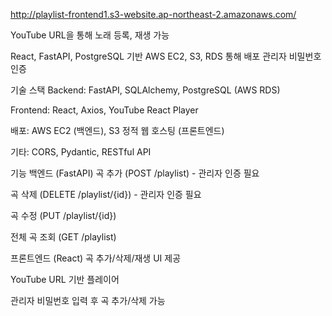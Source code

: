 http://playlist-frontend1.s3-website.ap-northeast-2.amazonaws.com/

YouTube URL을 통해 노래 등록, 재생 가능

React, FastAPI, PostgreSQL 기반
AWS EC2, S3, RDS 통해 배포
관리자 비밀번호 인증

기술 스택
  Backend: FastAPI, SQLAlchemy, PostgreSQL (AWS RDS)
  
  Frontend: React, Axios, YouTube React Player
  
  배포: AWS EC2 (백엔드), S3 정적 웹 호스팅 (프론트엔드)
  
  기타: CORS, Pydantic, RESTful API

기능
  백엔드 (FastAPI)
  곡 추가 (POST /playlist) - 관리자 인증 필요
  
  곡 삭제 (DELETE /playlist/{id}) - 관리자 인증 필요
  
  곡 수정 (PUT /playlist/{id})
  
  전체 곡 조회 (GET /playlist)
  
  프론트엔드 (React)
  곡 추가/삭제/재생 UI 제공
  
  YouTube URL 기반 플레이어
  
  관리자 비밀번호 입력 후 곡 추가/삭제 가능

  
